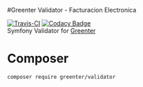 #Greenter Validator - Facturacion Electronica

 [![Travis-CI](https://img.shields.io/travis/giansalex/greenter-validator.svg?label=travis-ci&branch=master&style=flat-square)](https://travis-ci.org/giansalex/greenter-validator)
 [![Codacy Badge](https://api.codacy.com/project/badge/Grade/b237d274d88d47fbab43ddac252d73a9)](https://www.codacy.com/app/giansalex/greenter-validator?utm_source=github.com&amp;utm_medium=referral&amp;utm_content=giansalex/greenter-validator&amp;utm_campaign=Badge_Grade)    
Symfony Validator for [Greenter](https://github.com/giansalex/greenter)

# Composer

````bash
composer require greenter/validator
````